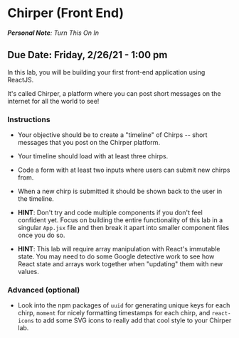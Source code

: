 # Chirper (Front End)
***Personal Note**: Turn This On In*

## **Due Date: Friday, 2/26/21 - 1:00 pm**

In this lab, you will be building your first front-end application using ReactJS.

It's called Chirper, a platform where you can post short messages on the internet for all the world to see!

### **Instructions**
* Your objective should be to create a "timeline" of Chirps -- short messages that you post on the Chirper platform.

* Your timeline should load with at least three chirps.

* Code a form with at least two inputs where users can submit new chirps from.

* When a new chirp is submitted it should be shown back to the user in the timeline.

* **HINT**: Don't try and code multiple components if you don't feel confident yet. Focus on building the entire functionality of this lab in a singular ``App.jsx`` file and then break it apart into smaller component files once you do so.

* **HINT**: This lab will require array manipulation with React's immutable state. You may need to do some Google detective work to see how React state and arrays work together when "updating" them with new values.

### **Advanced (optional)**
* Look into the npm packages of ``uuid`` for generating unique keys for each chirp, ``moment`` for nicely formatting timestamps for each chirp, and ``react-icons`` to add some SVG icons to really add that cool style to your Chirper lab.